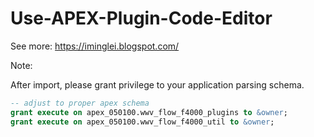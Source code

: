 # Use-APEX-Plugin-Code-Editor

See more: https://iminglei.blogspot.com/


Note:

After import, please grant privilege to your application parsing schema.

```sql
-- adjust to proper apex schema 
grant execute on apex_050100.wwv_flow_f4000_plugins to &owner; 
grant execute on apex_050100.wwv_flow_f4000_util to &owner;
```
